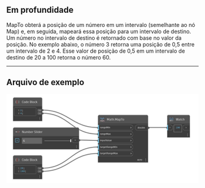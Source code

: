 ## Em profundidade
MapTo obterá a posição de um número em um intervalo (semelhante ao nó Map) e, em seguida, mapeará essa posição para um intervalo de destino. Um número no intervalo de destino é retornado com base no valor da posição. No exemplo abaixo, o número 3 retorna uma posição de 0,5 entre um intervalo de 2 e 4. Esse valor de posição de 0,5 em um intervalo de destino de 20 a 100 retorna o número 60.
___
## Arquivo de exemplo

![MapTo](./DSCore.Math.MapTo_img.jpg)

